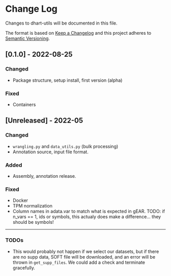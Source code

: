 # Change Log

Changes to dhart-utils will be documented in this file.

The format is based on [Keep a Changelog](http://keepachangelog.com/) and 
this project adheres to [Semantic Versioning](http://semver.org/).

## [0.1.0] - 2022-08-25

### Changed

- Package structure, setup install, first version (alpha)

### Fixed

- Containers

## [Unreleased] - 2022-05

### Changed

- `wrangling.py` and `data_utils.py` (bulk processing)
- Annotation source, input file format.

### Added

- Assembly, annotation release.

### Fixed

- Docker
- TPM normalization
- Column names in adata.var to match what is expected in gEAR. TODO: if n_vars == 1, ids or symbols, this actualy does make a difference... they should be symbols!


---

### TODOs
- This would probably not happen if we select our datasets, but if there are no supp data, SOFT file will be downloaded, and
an error will be thrown in `get_supp_files`. We could add a check and terminate gracefully.
